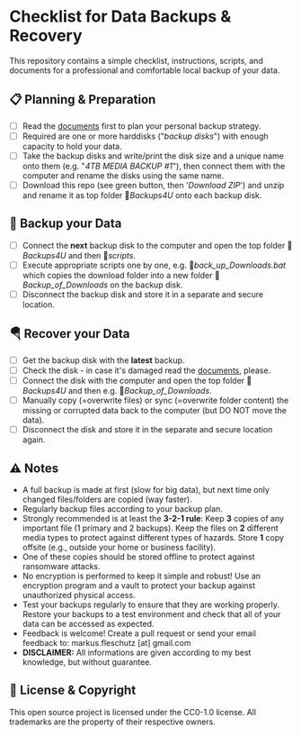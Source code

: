 Checklist for Data Backups & Recovery
=====================================

This repository contains a simple checklist, instructions, scripts, and documents for a professional and comfortable local backup of your data.

📋 Planning & Preparation
--------------------------
- [ ] Read the [documents](docs/) first to plan your personal backup strategy.
- [ ] Required are one or more harddisks ("*backup disks*") with enough capacity to hold your data.
- [ ] Take the backup disks and write/print the disk size and a unique name onto them (e.g. "*4TB MEDIA BACKUP #1*"), then connect them with the computer and rename the disks using the same name.
- [ ] Download this repo (see green button, then '*Download ZIP*') and unzip and rename it as top folder 📁*Backups4U* onto each backup disk.

💾 Backup your Data
--------------------
- [ ] Connect the **next** backup disk to the computer and open the top folder 📁*Backups4U* and then 📁*scripts*.
- [ ] Execute appropriate scripts one by one, e.g. 📄*back_up_Downloads.bat* which copies the download folder into a new folder 📁*Backup_of_Downloads* on the backup disk.
- [ ] Disconnect the backup disk and store it in a separate and secure location.

🪂 Recover your Data
---------------------
- [ ] Get the backup disk with the **latest** backup.
- [ ] Check the disk - in case it's damaged read the [documents](docs/), please.
- [ ] Connect the disk with the computer and open the top folder 📁*Backups4U* and then e.g. 📁*Backup_of_Downloads*.
- [ ] Manually copy (=overwrite files) or sync (=overwrite folder content) the missing or corrupted data back to the computer (but DO NOT move the data).
- [ ] Disconnect the disk and store it in the separate and secure location again.

⚠️ Notes
---------
* A full backup is made at first (slow for big data), but next time only changed files/folders are copied (way faster).
* Regularly backup files according to your backup plan.
* Strongly recommended is at least the **3-2-1 rule**: Keep **3** copies of any important file (1 primary and 2 backups). Keep the files on **2** different media types to protect against different types of hazards. Store **1** copy offsite (e.g., outside your home or business facility).
* One of these copies should be stored offline to protect against ransomware attacks.
* No encryption is performed to keep it simple and robust! Use an encryption program and a vault to protect your backup against unauthorized physical access.
* Test your backups regularly to ensure that they are working properly. Restore your backups to a test environment and check that all of your data can be accessed as expected.
* Feedback is welcome! Create a pull request or send your email feedback to: markus.fleschutz [at] gmail.com
* **DISCLAIMER:** All informations are given according to my best knowledge, but without guarantee.

🤝 License & Copyright
-----------------------
This open source project is licensed under the CC0-1.0 license. All trademarks are the property of their respective owners.
